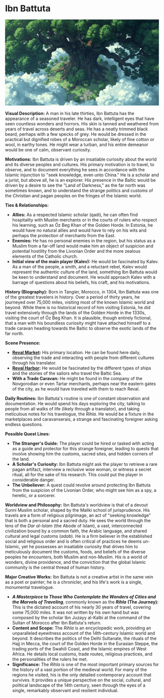 # Ibn Battuta

![alt text](../../skills/image-6.png)

**Visual Description:**
A man in his late thirties, Ibn Battuta has the appearance of a seasoned traveler. He has dark, intelligent eyes that have seen countless wonders and horrors. His skin is tanned and weathered from years of travel across deserts and seas. He has a neatly trimmed black beard, perhaps with a few specks of grey. He would be dressed in the practical but dignified robes of a Moroccan scholar, likely of fine cotton or wool, in earthy tones. He might wear a turban, and his entire demeanor would be one of calm, observant curiosity.

**Motivations:**
Ibn Battuta is driven by an insatiable curiosity about the world and its diverse peoples and cultures. His primary motivation is to travel, to observe, and to document everything he sees in accordance with the Islamic injunction to "seek knowledge, even unto China." He is a scholar and a jurist, but above all, he is an explorer. His presence in the Baltic would be driven by a desire to see the "Land of Darkness," as the far north was sometimes known, and to understand the strange politics and customs of the Christian and pagan peoples on the fringes of the Islamic world.

**Ties & Relationships:**
*   **Allies:** As a respected Islamic scholar (qadi), he can often find hospitality with Muslim merchants or in the courts of rulers who respect his learning, such as Öz Beg Khan of the Golden Horde. In Estonia, he would have no natural allies and would have to rely on his wits and perhaps the protection of merchants from the East.
*   **Enemies:** He has no personal enemies in the region, but his status as a Muslim from a far-off land would make him an object of suspicion and potential hostility from the Livonian Order and the more zealous elements of the Catholic church.
*   **Initial view of the main player (Kalev):** He would be fascinated by Kalev. As a man of the people, a smith, and a reluctant rebel, Kalev would represent the authentic culture of the land, something Ibn Battuta would be keen to understand and document. He would approach Kalev with a barrage of questions about his beliefs, his craft, and his motivations.

**History (Biography):**
Born in Tangier, Morocco, in 1304, Ibn Battuta was one of the greatest travelers in history. Over a period of thirty years, he journeyed over 75,000 miles, visiting most of the known Islamic world and beyond. While there is no historical record of him visiting Estonia, he did travel extensively through the lands of the Golden Horde in the 1330s, visiting the court of Öz Beg Khan. It is plausible, though entirely fictional, that a man with his boundless curiosity might have attached himself to a trade caravan heading towards the Baltic to observe the exotic lands of the far north.

**Scene Presence:**
*   **[Reval Market](../../scenes/revel_central_quarter/market_civic_quarter/market.md):** His primary location. He can be found here daily, observing the trade and interacting with people from different cultures through his translator.
*   **[Reval Harbor](../../scenes/revel_north_oleviste/harbor.md):** He would be fascinated by the different types of ships and the stories of the sailors who travel the Baltic Sea.
*   **With a Trade Caravan:** He might be found in the company of the Novgorodian or even Tartar merchants, perhaps near the eastern gates of the city, as he would have traveled with them to reach Reval.

**Daily Routines:**
Ibn Battuta's routine is one of constant observation and documentation. He would spend his days exploring the city, talking to people from all walks of life (likely through a translator), and taking meticulous notes for his travelogue, the *Rihla*. He would be a fixture in the marketplaces and caravanserais, a strange and fascinating foreigner asking endless questions.

**Possible Quest Lines:**
*   **The Stranger's Guide:** The player could be hired or tasked with acting as a guide and protector for this strange foreigner, leading to quests that involve showing him the customs, sacred sites, and hidden corners of the land.
*   **A Scholar's Curiosity:** Ibn Battuta might ask the player to retrieve a rare pagan artifact, interview a reclusive wise woman, or witness a secret ritual, all for the sake of his research. This could put the player in considerable danger.
*   **The Unbeliever:** A quest could revolve around protecting Ibn Battuta from the suspicion of the Livonian Order, who might see him as a spy, a heretic, or a sorcerer.

**Worldview and Philosophy:**
Ibn Battuta's worldview is that of a devout Sunni Muslim scholar, shaped by the Maliki school of jurisprudence. His travels are a form of religious pilgrimage, an act of "seeking knowledge" that is both a personal and a sacred duty. He sees the world through the lens of the *Dar al-Islam* (the Abode of Islam), a vast, interconnected civilization bound by a common faith, the Arabic language, and shared cultural and legal customs (*adab*). He is a firm believer in the established social and religious order and is often critical of practices he deems un-Islamic, yet he possesses an insatiable curiosity that drives him to meticulously document the customs, foods, and beliefs of the diverse peoples he encounters, both Muslim and non-Muslim. His is a world of wonders, divine providence, and the conviction that the global Islamic community is the central thread of human history.

**Major Creative Works:**
Ibn Battuta is not a creative artist in the same vein as a poet or painter; he is a chronicler, and his life's work is a single, monumental travelogue.
-   ***A Masterpiece to Those Who Contemplate the Wonders of Cities and the Marvels of Traveling***, commonly known as the ***Rihla*** **(The Journey):** This is the dictated account of his nearly 30 years of travel, covering some 75,000 miles. It was not written by his own hand but was composed by the scholar Ibn Juzayy al-Kalbi at the command of the Sultan of Morocco after Ibn Battuta's return.
-   **Content and Scope:** The *Rihla* is an encyclopedic work, providing an unparalleled eyewitness account of the 14th-century Islamic world and beyond. It describes the politics of the Delhi Sultanate, the rituals of the Hajj in Mecca, the court of the Golden Horde in the Eurasian Steppe, the trading ports of the Swahili Coast, and the Islamic empires of West Africa. He details local customs, trade routes, religious practices, and the personalities of the rulers he met.
-   **Significance:** The *Rihla* is one of the most important primary sources for the history of a vast portion of the medieval world. For many of the regions he visited, his is the only detailed contemporary account that survives. It provides a unique perspective on the social, cultural, and political landscape of the 14th century, seen through the eyes of a single, remarkably observant and resilient individual.
